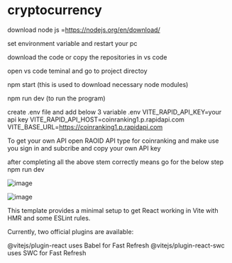 # cryptocurrency
download node js =https://nodejs.org/en/download/

set environment variable and restart your pc

download the code or copy the repositories in vs code

open vs code teminal and go to project directoy

npm start (this is used to download necessary node modules)

npm run dev (to run the program)

create .env file and add below 3 variable .env VITE_RAPID_API_KEY=your api key VITE_RAPID_API_HOST=coinranking1.p.rapidapi.com VITE_BASE_URL=https://coinranking1.p.rapidapi.com

To get your own API open RAOID API type for coinranking and make use you sign in and subcribe and copy your own API key

after completing all the above stem correctly means go for the below step npm run dev



![image](https://github.com/user-attachments/assets/da14094a-311a-427c-8554-7e694abede6e)

![image](https://github.com/user-attachments/assets/feccdbe9-71bc-4232-a149-761c787ac3ee)



This template provides a minimal setup to get React working in Vite with HMR and some ESLint rules.

Currently, two official plugins are available:

@vitejs/plugin-react uses Babel for Fast Refresh
@vitejs/plugin-react-swc uses SWC for Fast Refresh
